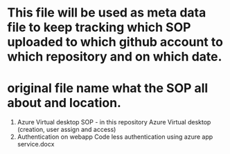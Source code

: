 # This file will be used as meta data file to keep tracking which SOP uploaded to which github account to which repository and on which date.
# original file name what the SOP all about and location.

1. Azure Virtual desktop SOP - in this repository
    Azure Virtual desktop (creation, user assign and access)
2. Authentication on webapp
   Code less authentication using azure app service.docx
